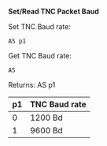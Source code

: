 __Set/Read TNC Packet Baud__

Set TNC Baud rate:

	AS p1

Get TNC Baud rate:

	AS

Returns: AS p1

| p1  | TNC Baud rate |
| --- | --- |
| 0 | 1200 Bd |
| 1 | 9600 Bd |




